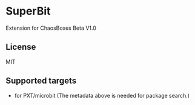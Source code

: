 # SuperBit

Extension for ChaosBoxes Beta V1.0

## License

MIT

## Supported targets

* for PXT/microbit
(The metadata above is needed for package search.)
